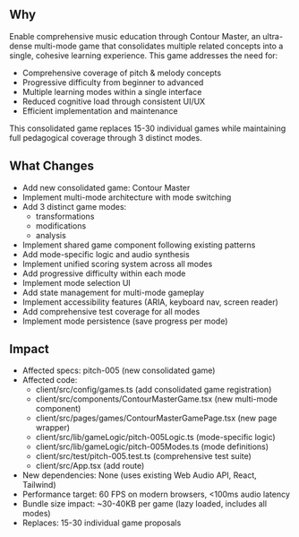 ## Why
Enable comprehensive music education through Contour Master, an ultra-dense multi-mode game that consolidates multiple related concepts into a single, cohesive learning experience. This game addresses the need for:
- Comprehensive coverage of pitch & melody concepts
- Progressive difficulty from beginner to advanced
- Multiple learning modes within a single interface
- Reduced cognitive load through consistent UI/UX
- Efficient implementation and maintenance

This consolidated game replaces 15-30 individual games while maintaining full pedagogical coverage through 3 distinct modes.

## What Changes
- Add new consolidated game: Contour Master
- Implement multi-mode architecture with mode switching
- Add 3 distinct game modes:
  - transformations
  - modifications
  - analysis
- Implement shared game component following existing patterns
- Add mode-specific logic and audio synthesis
- Implement unified scoring system across all modes
- Add progressive difficulty within each mode
- Implement mode selection UI
- Add state management for multi-mode gameplay
- Implement accessibility features (ARIA, keyboard nav, screen reader)
- Add comprehensive test coverage for all modes
- Implement mode persistence (save progress per mode)

## Impact
- Affected specs: pitch-005 (new consolidated game)
- Affected code:
  - client/src/config/games.ts (add consolidated game registration)
  - client/src/components/ContourMasterGame.tsx (new multi-mode component)
  - client/src/pages/games/ContourMasterGamePage.tsx (new page wrapper)
  - client/src/lib/gameLogic/pitch-005Logic.ts (mode-specific logic)
  - client/src/lib/gameLogic/pitch-005Modes.ts (mode definitions)
  - client/src/test/pitch-005.test.ts (comprehensive test suite)
  - client/src/App.tsx (add route)
- New dependencies: None (uses existing Web Audio API, React, Tailwind)
- Performance target: 60 FPS on modern browsers, <100ms audio latency
- Bundle size impact: ~30-40KB per game (lazy loaded, includes all modes)
- Replaces: 15-30 individual game proposals
